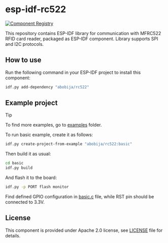 # esp-idf-rc522

[![Component Registry](https://components.espressif.com/components/abobija/rc522/badge.svg)](https://components.espressif.com/components/abobija/rc522)

This repository contains ESP-IDF library for communication with MFRC522 RFID card reader, packaged as ESP-IDF component. Library supports SPI and I2C protocols.

## How to use

Run the following command in your ESP-IDF project to install this component:

```bash
idf.py add-dependency "abobija/rc522"
```

## Example project

> [!TIP]
> To find more examples, go to [examples](examples) folder.

To run basic example, create it as follows:

```bash
idf.py create-project-from-example "abobija/rc522:basic"
```

Then build it as usual:

```bash
cd basic
idf.py build
```

And flash it to the board:

```bash
idf.py -p PORT flash monitor
```

Find defined GPIO configuration in [basic.c](examples/basic/main/basic.c) file, while RST pin should be connected to 3.3V.

## License

This component is provided under Apache 2.0 license, see [LICENSE](LICENSE) file for details.
